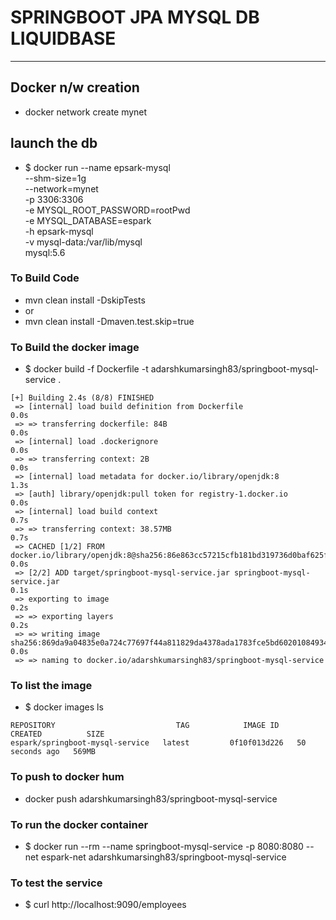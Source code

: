 # SPRINGBOOT JPA MYSQL DB LIQUIDBASE

---

## Docker n/w creation
* docker network create mynet

##  launch the db
* $ docker run --name epsark-mysql \
  --shm-size=1g \
  --network=mynet \
  -p 3306:3306 \
  -e MYSQL_ROOT_PASSWORD=rootPwd \
  -e MYSQL_DATABASE=espark \
  -h epsark-mysql \
  -v mysql-data:/var/lib/mysql \
  mysql:5.6


### To Build Code

- mvn clean install -DskipTests
- or
- mvn clean install -Dmaven.test.skip=true

### To Build the docker image

- $ docker build -f Dockerfile -t adarshkumarsingh83/springboot-mysql-service .

```
[+] Building 2.4s (8/8) FINISHED                                                                                                                                                        
 => [internal] load build definition from Dockerfile                                                                                                                               0.0s
 => => transferring dockerfile: 84B                                                                                                                                                0.0s
 => [internal] load .dockerignore                                                                                                                                                  0.0s
 => => transferring context: 2B                                                                                                                                                    0.0s
 => [internal] load metadata for docker.io/library/openjdk:8                                                                                                                       1.3s
 => [auth] library/openjdk:pull token for registry-1.docker.io                                                                                                                     0.0s
 => [internal] load build context                                                                                                                                                  0.7s
 => => transferring context: 38.57MB                                                                                                                                               0.7s
 => CACHED [1/2] FROM docker.io/library/openjdk:8@sha256:86e863cc57215cfb181bd319736d0baf625fe8f150577f9eb58bd937f5452cb8                                                          0.0s
 => [2/2] ADD target/springboot-mysql-service.jar springboot-mysql-service.jar                                                                                                     0.1s
 => exporting to image                                                                                                                                                             0.2s
 => => exporting layers                                                                                                                                                            0.2s
 => => writing image sha256:869da9a04835e0a724c77697f44a811829da4378ada1783fce5bd60201084934                                                                                       0.0s
 => => naming to docker.io/adarshkumarsingh83/springboot-mysql-service  
```

### To list the image

- $ docker images ls

```
REPOSITORY                           TAG            IMAGE ID       CREATED          SIZE
espark/springboot-mysql-service   latest         0f10f013d226   50 seconds ago   569MB
```

### To push to docker hum 
* docker push adarshkumarsingh83/springboot-mysql-service

### To run the docker container

- $ docker run --rm --name springboot-mysql-service -p 8080:8080 --net espark-net adarshkumarsingh83/springboot-mysql-service

### To test the service

- $ curl http://localhost:9090/employees
